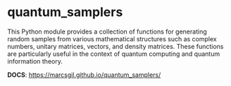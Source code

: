 # quantum_samplers

This Python module provides a collection of functions for generating random samples from various mathematical structures such as complex numbers, unitary matrices, vectors, and density matrices. These functions are particularly useful in the context of quantum computing and quantum information theory.

**DOCS**: https://marcsgil.github.io/quantum_samplers/